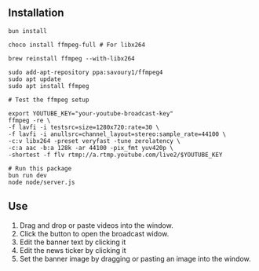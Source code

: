 ## Installation

    bun install

    choco install ffmpeg-full # For libx264
    
    brew reinstall ffmpeg --with-libx264

    sudo add-apt-repository ppa:savoury1/ffmpeg4
    sudo apt update
    sudo apt install ffmpeg

    # Test the ffmpeg setup

    export YOUTUBE_KEY="your-youtube-broadcast-key"
    ffmpeg -re \
    -f lavfi -i testsrc=size=1280x720:rate=30 \
    -f lavfi -i anullsrc=channel_layout=stereo:sample_rate=44100 \
    -c:v libx264 -preset veryfast -tune zerolatency \
    -c:a aac -b:a 128k -ar 44100 -pix_fmt yuv420p \
    -shortest -f flv rtmp://a.rtmp.youtube.com/live2/$YOUTUBE_KEY

    # Run this package
    bun run dev
    node node/server.js

## Use

1. Drag and drop or paste videos into the window.
1. Click the button to open the broadcast widow.
1. Edit the banner text by clicking it
1. Edit the news ticker by clicking it
1. Set the banner image by dragging or pasting an image into the window.
